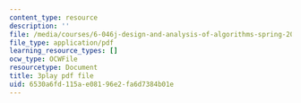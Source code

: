 ```yaml
---
content_type: resource
description: ''
file: /media/courses/6-046j-design-and-analysis-of-algorithms-spring-2015/6530a6fd115ae08196e2fa6d7384b01e_-QcPo_DWJk4.pdf
file_type: application/pdf
learning_resource_types: []
ocw_type: OCWFile
resourcetype: Document
title: 3play pdf file
uid: 6530a6fd-115a-e081-96e2-fa6d7384b01e
---
```

